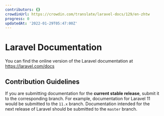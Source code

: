```yaml
---
contributors: {}
crowdinUrl: https://crowdin.com/translate/laravel-docs/129/en-zhtw
progress: 0
updatedAt: '2022-01-29T05:47:00Z'
---
```


# Laravel Documentation

You can find the online version of the Laravel documentation at <https://laravel.com/docs>

## Contribution Guidelines

If you are submitting documentation for the **current stable release**, submit it to the corresponding branch. For example, documentation for Laravel 11 would be submitted to the `11.x` branch. Documentation intended for the next release of Laravel should be submitted to the `master` branch.
